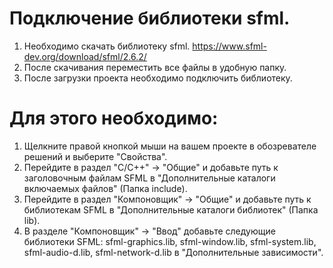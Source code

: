 # Подключение библиотеки sfml. 
1. Необходимо скачать библиотеку sfml. https://www.sfml-dev.org/download/sfml/2.6.2/
2. После скачивания переместить все файлы в удобную папку.
3. После загрузки проекта необходимо подключить библиотеку.
# Для этого необходимо:
1. Щелкните правой кнопкой мыши на вашем проекте в обозревателе решений и выберите "Свойства".
2. Перейдите в раздел "C/C++" → "Общие" и добавьте путь к заголовочным файлам SFML в "Дополнительные каталоги включаемых файлов" (Папка include).
3. Перейдите в раздел "Компоновщик" → "Общие" и добавьте путь к библиотекам SFML в "Дополнительные каталоги библиотек" (Папка lib).
4. В разделе "Компоновщик" → "Ввод" добавьте следующие библиотеки SFML: sfml-graphics.lib, sfml-window.lib, sfml-system.lib, sfml-audio-d.lib, sfml-network-d.lib  в "Дополнительные зависимости".
